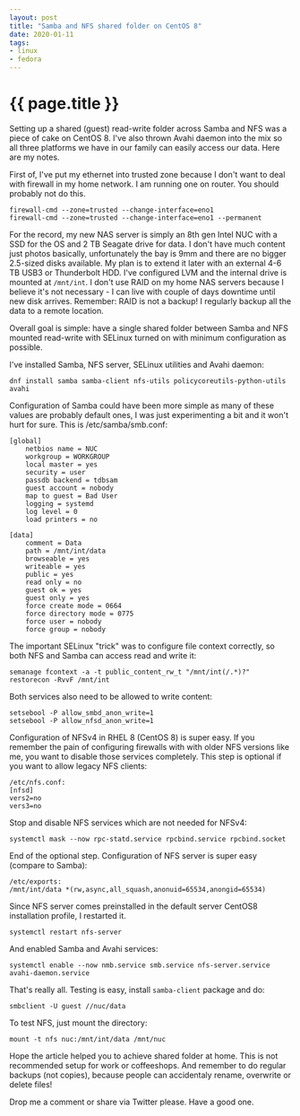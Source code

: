```yaml
---
layout: post
title: "Samba and NFS shared folder on CentOS 8"
date: 2020-01-11
tags:
- linux
- fedora
---
```

{{ page.title }}
================

Setting up a shared (guest) read-write folder across Samba and NFS was a piece
of cake on CentOS 8. I've also thrown Avahi daemon into the mix so all three
platforms we have in our family can easily access our data. Here are my notes.

First of, I've put my ethernet into trusted zone because I don't want to deal
with firewall in my home network. I am running one on router. You should
probably not do this.

    firewall-cmd --zone=trusted --change-interface=eno1
    firewall-cmd --zone=trusted --change-interface=eno1 --permanent

For the record, my new NAS server is simply an 8th gen Intel NUC with a SSD for
the OS and 2 TB Seagate drive for data. I don't have much content just photos
basically, unfortunately the bay is 9mm and there are no bigger 2.5-sized disks
available. My plan is to extend it later with an external 4-6 TB USB3 or
Thunderbolt HDD. I've configured LVM and the internal drive is mounted at
`/mnt/int`. I don't use RAID on my home NAS servers because I believe it's not
necessary - I can live with couple of days downtime until new disk arrives.
Remember: RAID is not a backup! I regularly backup all the data to a remote
location.

Overall goal is simple: have a single shared folder between Samba and NFS
mounted read-write with SELinux turned on with minimum configuration as
possible.

I've installed Samba, NFS server, SELinux utilities and Avahi daemon:

    dnf install samba samba-client nfs-utils policycoreutils-python-utils avahi

Configuration of Samba could have been more simple as many of these values are
probably default ones, I was just experimenting a bit and it won't hurt for
sure. This is /etc/samba/smb.conf:

    [global]
        netbios name = NUC
        workgroup = WORKGROUP
        local master = yes
        security = user
        passdb backend = tdbsam
        guest account = nobody
        map to guest = Bad User
        logging = systemd
        log level = 0
        load printers = no

    [data]
        comment = Data
        path = /mnt/int/data
        browseable = yes
        writeable = yes
        public = yes
        read only = no
        guest ok = yes
        guest only = yes
        force create mode = 0664
        force directory mode = 0775
        force user = nobody
        force group = nobody

The important SELinux "trick" was to configure file context correctly, so both
NFS and Samba can access read and write it:

    semanage fcontext -a -t public_content_rw_t "/mnt/int(/.*)?"
    restorecon -RvvF /mnt/int

Both services also need to be allowed to write content:

    setsebool -P allow_smbd_anon_write=1
    setsebool -P allow_nfsd_anon_write=1

Configuration of NFSv4 in RHEL 8 (CentOS 8) is super easy. If you remember the
pain of configuring firewalls with with older NFS versions like me, you want to
disable those services completely. This step is optional if you want to allow
legacy NFS clients:

    /etc/nfs.conf:
    [nfsd]
    vers2=no
    vers3=no

Stop and disable NFS services which are not needed for NFSv4:

    systemctl mask --now rpc-statd.service rpcbind.service rpcbind.socket

End of the optional step. Configuration of NFS server is super easy (compare to
Samba):

    /etc/exports:
    /mnt/int/data *(rw,async,all_squash,anonuid=65534,anongid=65534)

Since NFS server comes preinstalled in the default server CentOS8 installation
profile, I restarted it.

    systemctl restart nfs-server

And enabled Samba and Avahi services:

    systemctl enable --now nmb.service smb.service nfs-server.service avahi-daemon.service

That's really all. Testing is easy, install `samba-client` package and do:

    smbclient -U guest //nuc/data

To test NFS, just mount the directory:

    mount -t nfs nuc:/mnt/int/data /mnt/nuc

Hope the article helped you to achieve shared folder at home. This is not
recommended setup for work or coffeeshops. And remember to do regular backups
(not copies), because people can accidentaly rename, overwrite or delete files!

Drop me a comment or share via Twitter please. Have a good one.
